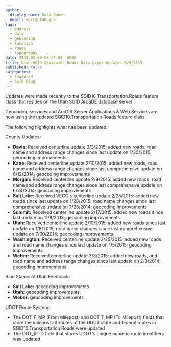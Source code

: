 ```yaml
---
author:
  display_name: Data Queen
  email: agrc@utah.gov
tags:
  - address
  - data
  - geocoding
  - location
  - roads
  - topography
date: 2015-03-09 08:47:04 -0600
title: Utah SGID Statewide Roads Data Layer Updates 3/5/2015
published: false
categories:
  - Featured
  - SGID Blog
---
```

Updates were made recently to the SGID10.Transportation.Roads feature class that resides on the Utah SGID ArcSDE database server.

Geocoding services and ArcGIS Server Applications & Web Services are now using the updated SGID10.Transportation.Roads feature class.

The following highlights what has been updated:

County Updates:

- **Davis:** Received centerline update 3/3/2015: added new roads, road name and address range changes since last update on 1/30/2015; geocoding improvements
- **Kane:** Received centerline update 2/10/2015: added new roads, road name and address range changes since last comprehensive update on 6/12/2014; geocoding improvements
- **Morgan:** Received centerline update 2/9/2015: added new roads, road name and address range changes since last comprehensive update on 6/24/2014; geocoding improvements
- **Salt Lake:** Received VECC's centerline update 2/25/2015: added new roads since last update on 1/28/2015; road name changes since last comprehensive update on 7/23/2014; geocoding improvements
- **Summit:** Received centerline update 2/17/2015: added new roads since last update on 11/8/2013; geocoding improvements
- **Utah:** Received centerline update 2/19/2015: added new roads since last update on 1/8/2015; road name changes since last comprehensive update on 7/30/2014; geocoding improvements
- **Washington:** Received centerline update 2/25/2015: added new roads and road name changes since last update on 1/5/2015; geocoding improvements
- **Weber:** Received centerline update 3/3/2015: added new roads, and road name and address range changes since last update on 2/3/2014; geocoding improvements

Blue Stakes of Utah Feedback:

- **Salt Lake:** geocoding improvements
- **Utah:** geocoding improvements
- **Weber:** geocoding improvements

UDOT Route System:

- The DOT\_F\_MP (From Milepost) and DOT\_T\_MP (To Milepost) fields that store the milepost attributes of the UDOT state and federal routes in SGID10.Transportation.Roads were updated
- The DOT_RTID field that stores UDOT's unique numeric route identifiers was updated
